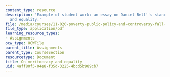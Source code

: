 ```yaml
---
content_type: resource
description: 'Example of student work: an essay on Daniel Bell''s stance on meritocracy
  and equality.'
file: /media/courses/11-020-poverty-public-policy-and-controversy-fall-2003/4aff80f504e8f35d32254bcd5b989cb7_bell_paper.pdf
file_type: application/pdf
learning_resource_types:
- Assignments
ocw_type: OCWFile
parent_title: Assignments
parent_type: CourseSection
resourcetype: Document
title: On meritocracy and equality
uid: 4aff80f5-04e8-f35d-3225-4bcd5b989cb7
---
```

